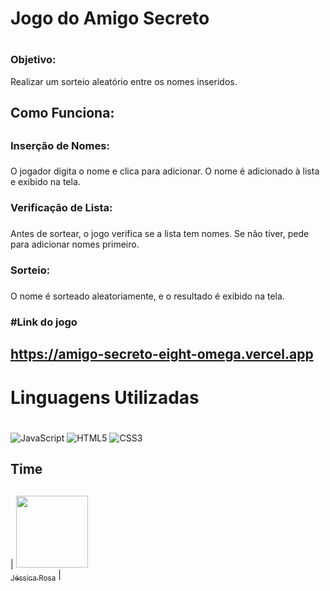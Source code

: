 # Jogo do Amigo Secreto <h1>

### Objetivo:

<p> Realizar um sorteio aleatório entre os nomes inseridos.


## Como Funciona: <h2> 

### Inserção de Nomes: <h3> 
<p> O jogador digita o nome e clica para adicionar. O nome é adicionado à lista e exibido na tela.

### Verificação de Lista: <h3> 
<p> Antes de sortear, o jogo verifica se a lista tem nomes. Se não tiver, pede para adicionar nomes primeiro.

### Sorteio: <h3> 
<p> O nome é sorteado aleatoriamente, e o resultado é exibido na tela.<h3>

#Link do jogo <h2> <https://amigo-secreto-eight-omega.vercel.app>

# Linguagens Utilizadas <h1>

![JavaScript](https://img.shields.io/badge/javascript-%23323330.svg?style=for-the-badge&logo=javascript&logoColor=%23F7DF1E)  ![HTML5](https://img.shields.io/badge/html5-%23E34F26.svg?style=for-the-badge&logo=html5&logoColor=white) ![CSS3](https://img.shields.io/badge/css3-%231572B6.svg?style=for-the-badge&logo=css3&logoColor=white)

## Time <h2>
| [<img loading="lazy" src="https://avatars.githubusercontent.com/u/201654382?v=4" width=115><br><sub>Jéssica Rosa</sub>](https://github.com/Jessrosaa) |
